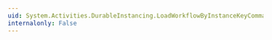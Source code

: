 ```yaml
---
uid: System.Activities.DurableInstancing.LoadWorkflowByInstanceKeyCommand
internalonly: False
---
```


